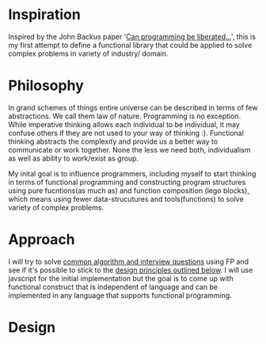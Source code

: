 # Inspiration
Inspired by the John Backus paper '[Can programming be liberated...](https://github.com/van001/lesscode/blob/master/can-programming-be-liberated.pdf)', this is my first attempt to define a functional library that could be applied to solve complex problems in variety of industry/ domain. 

# Philosophy
In grand schemes of things entire universe can be described in terms of few abstractions. We call them law of nature. Programming is no exception. While imperative thinking allows each individual to be individual, it may confuse others if they are not used to your way of thinking :). Functional thinking abstracts the complexity and provide us a better way to communicate or work together. None the less we need both, individualism as well as ability to work/exist as group.

My inital goal is to influence programmers, including myself to start thinking in terms of functional programming and constructing program structures using pure fucntions(as much as) and function composition (lego blocks), which means using fewer data-strucutures and tools(functions) to solve variety of complex problems.

# Approach
I will try to solve [common algorithm and interview questions](https://github.com/van001/lesscode/tree/master/nodejs/excercise) using FP and see if it's possible to stick to the [design principles outlined below](https://github.com/van001/lesscode/blob/master/readme.md#Design). I will use javscript for the initial implementation but the goal is to come up with functional construct that is independent of language and can be implemented in any language that supports functional programming.

# Design
